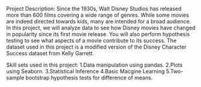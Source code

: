 Project Description:
Since the 1930s, Walt Disney Studios has released more than 600 films covering a wide range of genres.
While some movies are indeed directed towards kids, many are intended for a broad audience.
In this project, we will analyze data to see how Disney movies have changed in popularity since its first movie release.
You will also perform hypothesis testing to see what aspects of a movie contribute to its success.
The dataset used in this project is a modified version of the Disney Character Success dataset from Kelly Garrett.

Skill sets used in this project: 
1.Data manipulation using pandas.
2.Plots using Seaborn.
3.Statistical Inference
4.Basic Macgine Learning
5.Two-sample bootstrap hypothesis tests for difference of means.


